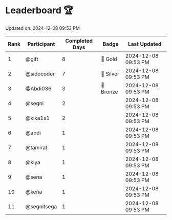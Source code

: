 # Leaderboard 🏆

Updated on: 2024-12-08 09:53 PM

| Rank | Participant       | Completed Days | Badge      | Last Updated         |
|------|-------------------|----------------|------------|----------------------|
| 1    | @gift             | 8              | 🏅 Gold     | 2024-12-08 09:53 PM |
| 2    | @sidocoder        | 7              | 🥈 Silver   | 2024-12-08 09:53 PM |
| 3    | @Abdi036          | 3              | 🥉 Bronze   | 2024-12-08 09:53 PM |
| 4    | @segni            | 2              |            | 2024-12-08 09:53 PM |
| 5    | @kika1s1          | 2              |            | 2024-12-08 09:53 PM |
| 6    | @abdi             | 1              |            | 2024-12-08 09:53 PM |
| 7    | @tamirat          | 1              |            | 2024-12-08 09:53 PM |
| 8    | @kiya             | 1              |            | 2024-12-08 09:53 PM |
| 9    | @sena             | 1              |            | 2024-12-08 09:53 PM |
| 10   | @kena             | 1              |            | 2024-12-08 09:53 PM |
| 11   | @segnitsega       | 1              |            | 2024-12-08 09:53 PM |
